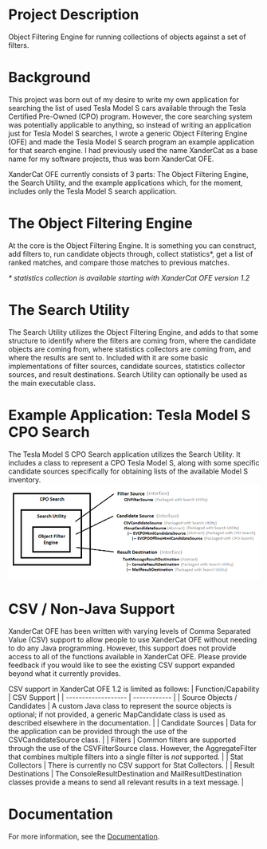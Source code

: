 # Project Description

Object Filtering Engine for running collections of objects against a set of filters.

# Background

This project was born out of my desire to write my own application for searching the list of used Tesla Model S cars available through the Tesla Certified Pre-Owned (CPO) program.  However, the core searching system was potentially applicable to anything, so instead of writing an application just for Tesla Model S searches, I wrote a generic Object Filtering Engine (OFE) and made the Tesla Model S search program an example application for that search engine.  I had previously used the name XanderCat as a base name for my software projects, thus was born XanderCat OFE.

XanderCat OFE currently consists of 3 parts:  The Object Filtering Engine, the Search Utility, and the example applications which, for the moment, includes only the Tesla Model S search application.

# The Object Filtering Engine

At the core is the Object Filtering Engine.  It is something you can construct, add filters to, run candidate objects through, collect statistics*, get a list of ranked matches, and compare those matches to previous matches.

_* statistics collection is available starting with XanderCat OFE version 1.2_

# The Search Utility

The Search Utility utilizes the Object Filtering Engine, and adds to that some structure to identify where the filters are coming from, where the candidate objects are coming from, where statistics collectors are coming from, and where the results are sent to.  Included with it are some basic implementations of filter sources, candidate sources, statistics collector sources, and result destinations.  Search Utility can optionally be used as the main executable class.

# Example Application:  Tesla Model S CPO Search

The Tesla Model S CPO Search application utilizes the Search Utility.  It includes a class to represent a CPO Tesla Model S, along with some specific candidate sources specifically for obtaining lists of the available Model S inventory.
![](Home_cpo-search-app-visualization.png)

# CSV / Non-Java Support

XanderCat OFE has been written with varying levels of Comma Separated Value (CSV) support to allow people to use XanderCat OFE without needing to do any Java programming.  However, this support does not provide access to all of the functions available in XanderCat OFE.  Please provide feedback if you would like to see the existing CSV support expanded beyond what it currently provides.

CSV support in XanderCat OFE 1.2 is limited as follows:
| Function/Capability |  CSV Support |
| ------------------- | ------------ |
| Source Objects / Candidates | A custom Java class to represent the source objects is optional; if not provided, a generic MapCandidate class is used as described elsewhere in the documentation. |
| Candidate Sources | Data for the application can be provided through the use of the CSVCandidateSource class. |
| Filters |  Common filters are supported through the use of the CSVFilterSource class.  However, the AggregateFilter that combines multiple filters into a single filter is _not_ supported. |
| Stat Collectors | There is currently no CSV support for Stat Collectors. |
| Result Destinations | The ConsoleResultDestination and MailResultDestination classes provide a means to send all relevant results in a text message. |

# Documentation

For more information, see the [Documentation](Documentation.md).

